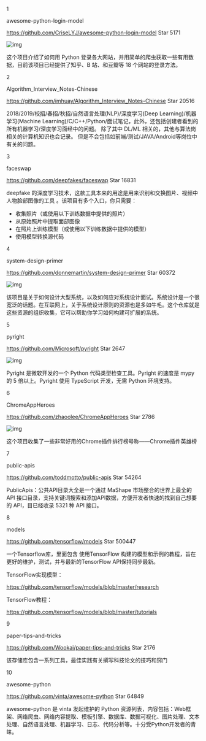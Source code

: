 1

awesome-python-login-model

https://github.com/CriseLYJ/awesome-python-login-model Star 5171



![img](https://mmbiz.qpic.cn/mmbiz_png/kOTNkic5gVBHh4xsicfOOd9sVPpFO9VakPkduRgSjlyaJYP6RQiahsmz0XIkrOMUULmXAJibqIeuLTagSuUhBpsvUg/640?wx_fmt=png&tp=webp&wxfrom=5&wx_lazy=1&wx_co=1)



这个项目介绍了如何用 Python 登录各大网站，并用简单的爬虫获取一些有用数据，目前该项目已经提供了知乎、B 站、和豆瓣等 18 个网站的登录方法。



2

Algorithm_Interview_Notes-Chinese

https://github.com/imhuay/Algorithm_Interview_Notes-Chinese Star 20516



2018/2019/校招/春招/秋招/自然语言处理(NLP)/深度学习(Deep Learning)/机器学习(Machine Learning)/C/C++/Python/面试笔记，此外，还包括创建者看到的所有机器学习/深度学习面经中的问题。 除了其中 DL/ML 相关的，其他与算法岗相关的计算机知识也会记录。 但是不会包括如前端/测试/JAVA/Android等岗位中有关的问题。



3

faceswap

https://github.com/deepfakes/faceswap Star 16831



deepfake 的深度学习技术，这款工具本来的用途是用来识别和交换图片、视频中人物脸部图像的工具 。该项目有多个入口，你只需要：

- 收集照片（或使用以下训练数据中提供的照片）
- 从原始照片中提取面部图像
- 在照片上训练模型（或使用以下训练数据中提供的模型）
- 使用模型转换源代码



4

system-design-primer

https://github.com/donnemartin/system-design-primer Star 60372



![img](https://mmbiz.qpic.cn/mmbiz_jpg/kOTNkic5gVBHh4xsicfOOd9sVPpFO9VakPgSoY90wUUibdAVkvRP0lUFxPLcAHHIE8ib4h0AZSwibEmialnfcHkVPNQQ/640?wx_fmt=jpeg&tp=webp&wxfrom=5&wx_lazy=1&wx_co=1)



该项目是关于如何设计大型系统，以及如何应对系统设计面试。系统设计是一个很宽泛的话题。在互联网上，关于系统设计原则的资源也是多如牛毛。这个仓库就是这些资源的组织收集，它可以帮助你学习如何构建可扩展的系统。



5

pyright

https://github.com/Microsoft/pyright Star 2647



![img](https://mmbiz.qpic.cn/mmbiz_png/kOTNkic5gVBHh4xsicfOOd9sVPpFO9VakPBiaVVvK8a8bGFnqPQ1icQwzJicDDkj4ohPPWlaPTQyg0ZUfxJUwlLMY8w/640?wx_fmt=png&tp=webp&wxfrom=5&wx_lazy=1&wx_co=1)



Pyright 是微软开发的一个 Python 代码类型检查工具。Pyright 的速度是 mypy 的 5 倍以上。Pyright 使用 TypeScript 开发，无需 Python 环境支持。



6

ChromeAppHeroes

https://github.com/zhaoolee/ChromeAppHeroes Star 2786



![img](https://mmbiz.qpic.cn/mmbiz_jpg/kOTNkic5gVBHh4xsicfOOd9sVPpFO9VakPNf0dHtHIibQIibfUjaAZOzAQ535SB2JkiaiaHM90ool43ibaMhGJaT63Ksg/640?wx_fmt=jpeg&tp=webp&wxfrom=5&wx_lazy=1&wx_co=1)



这个项目收集了一些非常好用的Chrome插件排行榜号称——Chrome插件英雄榜



7

public-apis

https://github.com/toddmotto/public-apis Star 54264



PublicApis：公共API目录大全是一个通过 MaShape 市场整合的世界上最全的 API 接口目录，支持关键词搜索和添加API数据，方便开发者快速的找到自己想要的 API，目已经收录 5321 种 API 接口。



8

models

https://github.com/tensorflow/models Star 500447



一个Tensorflow库，里面包含 使用TensorFlow 构建的模型和示例的教程，旨在更好的维护，测试，并与最新的TensorFlow API保持同步最新。

TensorFlow实现模型：

https://github.com/tensorflow/models/blob/master/research

TensorFlow教程：

https://github.com/tensorflow/models/blob/master/tutorials



9

paper-tips-and-tricks

https://github.com/Wookai/paper-tips-and-tricks Star 2176



该存储库包含一系列工具，最佳实践有关撰写科技论文的技巧和窍门



10

awesome-python

https://github.com/vinta/awesome-python Star 64849



awesome-python 是 vinta 发起维护的 Python 资源列表，内容包括：Web框架、网络爬虫、网络内容提取、模板引擎、数据库、数据可视化、图片处理、文本处理、自然语言处理、机器学习、日志、代码分析等。十分受Python开发者的青睐。